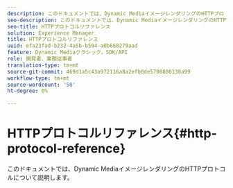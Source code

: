 ```yaml
---
description: このドキュメントでは、Dynamic MediaイメージレンダリングのHTTPプロトコルについて説明します。
seo-description: このドキュメントでは、Dynamic MediaイメージレンダリングのHTTPプロトコルについて説明します。
seo-title: HTTPプロトコルリファレンス
solution: Experience Manager
title: HTTPプロトコルリファレンス
uuid: efa23fad-b232-4a5b-b594-a0b668279aad
feature: Dynamic Mediaクラシック，SDK/API
role: 開発者、業務従事者
translation-type: tm+mt
source-git-commit: 469d1a5c43a972116a8a2efb0de5708800130a99
workflow-type: tm+mt
source-wordcount: '50'
ht-degree: 0%

---
```



# HTTPプロトコルリファレンス{#http-protocol-reference}

このドキュメントでは、Dynamic MediaイメージレンダリングのHTTPプロトコルについて説明します。

